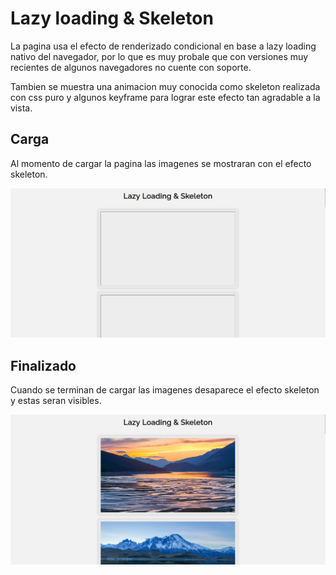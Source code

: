 # Lazy loading & Skeleton

La pagina usa el efecto de renderizado condicional en base a lazy loading nativo del navegador, por lo que es muy probale que con versiones muy recientes de algunos navegadores no cuente con soporte.

Tambien se muestra una animacion muy conocida como skeleton realizada con css puro y algunos keyframe para lograr este efecto tan agradable a la vista.

## Carga
Al momento de cargar la pagina las imagenes se mostraran con el efecto skeleton.

!['carga'](./carga.png)

## Finalizado
Cuando se terminan de cargar las imagenes desaparece el efecto skeleton y estas seran visibles.

!['finalizado'](./finalizado.png)